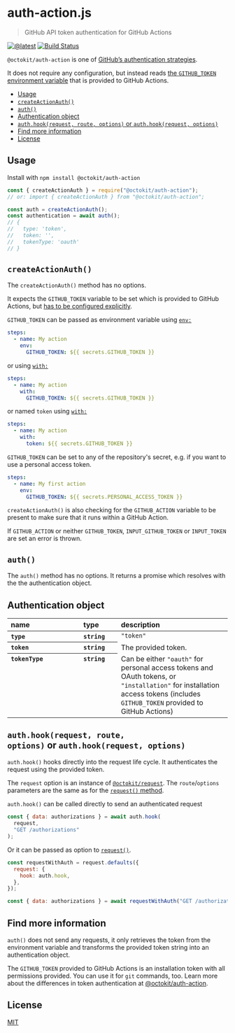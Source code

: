# auth-action.js

> GitHub API token authentication for GitHub Actions

[![@latest](https://img.shields.io/npm/v/@octokit/auth-action.svg)](https://www.npmjs.com/package/@octokit/auth-action)
[![Build Status](https://github.com/octokit/auth-action.js/workflows/Test/badge.svg)](https://github.com/octokit/auth-action.js/actions?query=workflow%3ATest)

`@octokit/auth-action` is one of [GitHub’s authentication strategies](https://github.com/octokit/auth.js).

It does not require any configuration, but instead reads [the `GITHUB_TOKEN` environment variable](https://help.github.com/en/articles/virtual-environments-for-github-actions#github_token-secret) that is provided to GitHub Actions.

<!-- toc -->

- [Usage](#usage)
- [`createActionAuth()`](#createactionauth)
- [`auth()`](#auth)
- [Authentication object](#authentication-object)
- [`auth.hook(request, route, options)` or `auth.hook(request, options)`](#authhookrequest-route-options-or-authhookrequest-options)
- [Find more information](#find-more-information)
- [License](#license)

<!-- tocstop -->

## Usage

Install with <code>npm install @octokit/auth-action</code>

```js
const { createActionAuth } = require("@octokit/auth-action");
// or: import { createActionAuth } from "@octokit/auth-action";

const auth = createActionAuth();
const authentication = await auth();
// {
//   type: 'token',
//   token: '',
//   tokenType: 'oauth'
// }
```

## `createActionAuth()`

The `createActionAuth()` method has no options.

It expects the `GITHUB_TOKEN` variable to be set which is provided to GitHub Actions, but [has to be configured explicitly](https://help.github.com/en/actions/configuring-and-managing-workflows/authenticating-with-the-github_token).

`GITHUB_TOKEN` can be passed as environment variable using [`env:`](https://help.github.com/en/actions/reference/workflow-syntax-for-github-actions#env)

```yml
steps:
  - name: My action
    env:
      GITHUB_TOKEN: ${{ secrets.GITHUB_TOKEN }}
```

or using [`with:`](https://help.github.com/en/actions/reference/workflow-syntax-for-github-actions#jobsjob_idstepswith)

```yml
steps:
  - name: My action
    with:
      GITHUB_TOKEN: ${{ secrets.GITHUB_TOKEN }}
```

or named `token` using [`with:`](https://help.github.com/en/actions/reference/workflow-syntax-for-github-actions#jobsjob_idstepswith)

```yml
steps:
  - name: My action
    with:
      token: ${{ secrets.GITHUB_TOKEN }}
```

`GITHUB_TOKEN` can be set to any of the repository's secret, e.g. if you want to use a personal access token.

```yml
steps:
  - name: My first action
    env:
      GITHUB_TOKEN: ${{ secrets.PERSONAL_ACCESS_TOKEN }}
```

`createActionAuth()` is also checking for the `GITHUB_ACTION` variable to be present to make sure that it runs within a GitHub Action.

If `GITHUB_ACTION` or neither `GITHUB_TOKEN`, `INPUT_GITHUB_TOKEN` or `INPUT_TOKEN` are set an error is thrown.

## `auth()`

The `auth()` method has no options. It returns a promise which resolves with the the authentication object.

## Authentication object

<table width="100%">
  <thead align=left>
    <tr>
      <th width=150>
        name
      </th>
      <th width=70>
        type
      </th>
      <th>
        description
      </th>
    </tr>
  </thead>
  <tbody align=left valign=top>
    <tr>
      <th>
        <code>type</code>
      </th>
      <th>
        <code>string</code>
      </th>
      <td>
        <code>"token"</code>
      </td>
    </tr>
    <tr>
      <th>
        <code>token</code>
      </th>
      <th>
        <code>string</code>
      </th>
      <td>
        The provided token.
      </td>
    </tr>
    <tr>
      <th>
        <code>tokenType</code>
      </th>
      <th>
        <code>string</code>
      </th>
      <td>
        Can be either <code>"oauth"</code> for personal access tokens and OAuth tokens, or <code>"installation"</code> for installation access tokens (includes <code>GITHUB_TOKEN</code> provided to GitHub Actions)
      </td>
    </tr>
  </tbody>
</table>

## `auth.hook(request, route, options)` or `auth.hook(request, options)`

`auth.hook()` hooks directly into the request life cycle. It authenticates the request using the provided token.

The `request` option is an instance of [`@octokit/request`](https://github.com/octokit/request.js#readme). The `route`/`options` parameters are the same as for the [`request()` method](https://github.com/octokit/request.js#request).

`auth.hook()` can be called directly to send an authenticated request

```js
const { data: authorizations } = await auth.hook(
  request,
  "GET /authorizations"
);
```

Or it can be passed as option to [`request()`](https://github.com/octokit/request.js#request).

```js
const requestWithAuth = request.defaults({
  request: {
    hook: auth.hook,
  },
});

const { data: authorizations } = await requestWithAuth("GET /authorizations");
```

## Find more information

`auth()` does not send any requests, it only retrieves the token from the environment variable and transforms the provided token string into an authentication object.

The `GITHUB_TOKEN` provided to GitHub Actions is an installation token with all permissions provided. You can use it for `git` commands, too. Learn more about the differences in token authentication at [@octokit/auth-action](https://github.com/octokit/auth-action.js#find-more-information).

## License

[MIT](LICENSE)
